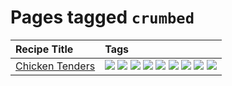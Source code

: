 # Pages tagged `crumbed`

|Recipe Title|Tags
|:---|:---|
|[Chicken Tenders](../recipes/chickentenders.md)|[![](https://img.shields.io/badge/tag-airfryer-6d71)](../tags/airfryer.md) [![](https://img.shields.io/badge/tag-amazing-062ab)](../tags/amazing.md) [![](https://img.shields.io/badge/tag-battered-32c994)](../tags/battered.md) [![](https://img.shields.io/badge/tag-chicken-8344b1)](../tags/chicken.md) [![](https://img.shields.io/badge/tag-crumbed-e5fa6f)](../tags/crumbed.md) [![](https://img.shields.io/badge/tag-messy-c02c21)](../tags/messy.md) [![](https://img.shields.io/badge/tag-mine-5d33f3)](../tags/mine.md) [![](https://img.shields.io/badge/tag-profile-e4f90)](../tags/profile.md) [![](https://img.shields.io/badge/tag-sides-94b8ca)](../tags/sides.md)|
